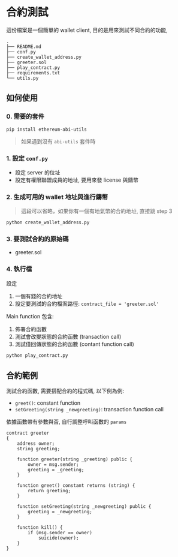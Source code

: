 # 合約測試

這份檔案是一個簡單的 wallet client, 目的是用來測試不同合約的功能, 


```
.
├── README.md
├── conf.py
├── create_wallet_address.py
├── greeter.sol
├── play_contract.py
├── requirements.txt
└── utils.py
```

## 如何使用

### 0. 需要的套件

```
pip install ethereum-abi-utils
```

> 如果遇到沒有 `abi-utils` 套件時

### 1. 設定 `conf.py`

- 設定 server 的位址
- 設定有權限聯盟成員的地址, 要用來發 license 與鑄幣

### 2. 生成可用的 wallet 地址與進行鑄幣

> 這段可以省略，如果你有一個有地氣幣的合約地址, 直接跳 step 3

```python
python create_wallet_address.py
```

### 3. 要測試合約的原始碼

- greeter.sol

### 4. 執行檔

設定

1. 一個有錢的合約地址
2. 設定要測試的合約檔案路徑: `contract_file = 'greeter.sol'`

Main function 包含:

1. 佈署合約函數
2. 測試會改變狀態的合約函數 (transaction call)
3. 測試僅回傳狀態的合約函數 (contant function call)


```python
python play_contract.py
```

## 合約範例

測試合約函數, 需要搭配合約的程式碼, 以下例為例:

- `greet()`: constant function
- `setGreeting(string _newgreeting)`: transaction function call

依據函數帶有參數與否, 自行調整呼叫函數的 `params`


```
contract greeter
{
    address owner;
    string greeting;

    function greeter(string _greeting) public {
        owner = msg.sender;
        greeting = _greeting;
    }

    function greet() constant returns (string) {
        return greeting;
    }

    function setGreeting(string _newgreeting) public {
        greeting = _newgreeting;
    }

    function kill() {
        if (msg.sender == owner)
            suicide(owner);
    }
}
```
